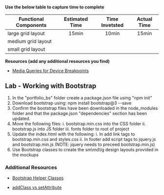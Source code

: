 
**Use the below table to capture time to complete**

| Functional Components | Estimated Time | Time Invetsted | Actual Time |
| --- | :---: |  :---: | :---: |
| large grid layout | 15min | 10min | 15min |
| medium grid layout |  |  |  |
| small grid layout  |  |  |  |

**Resources (add any additional resources you find)**
* [Media Queries for Device Breakpoints](https://responsivedesign.is/develop/browser-feature-support/media-queries-for-common-device-breakpoints)

## Lab - Working with Bootstrap

1. In the "portfolio_bs" folder create a package.json file using "npm init" 
2. Download bootstrap using: npm install bootstrap@3 --save
3. Confirm the bootstrap files have been downloaded in the node_modules folder and that the package.json "dependencies" section has been updated. 
4. Move the following files:
    i. bootstrap.min.css into the CSS folder
    ii. bootstrap.js into JS folder
    iii. fonts folder to root of project
5. Update the index.html with the following:
    i. In <Head> add link tags to bootstrap.min.css and styles.css
    ii. In footer add script tags to jquery.js and bootstrap.min.js (NOTE: jquery needs to preceed bootstrap.min.js)
6. Use Bootstrap classes to create the sm\md\lg design layouts provided in the mockups 

### Additional Resources
* [Bootstrap Helper Classes](http://www.w3schools.com/bootstrap/bootstrap_ref_css_helpers.asp)

* [addClass vs setAttribute](https://jsperf.com/addclass-vs-attr-vs-setattribute/2)

